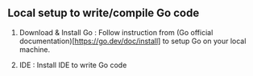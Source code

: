 ## Local setup to write/compile Go code

1. Download & Install Go : Follow instruction from (Go official documentation)[https://go.dev/doc/install] to setup Go on your local machine.

2. IDE : Install IDE to write Go code